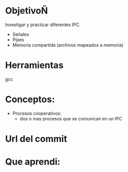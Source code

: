 # ObjetivoÑ
Investigar y practicar diferentes IPC.
+ Señales
+ Pipes
+ Memoria compartida (archivos mapeados a memoria)

# Herramientas
gcc

# Conceptos:

+ Procesos cooperativos:
  + dos o mas procesos que se comunican en un IPC
  
# Url del commit

# Que aprendi:
